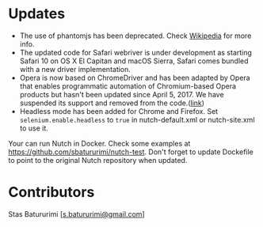 # Updates
* The use of phantomjs has been deprecated. Check [Wikipedia](https://en.wikipedia.org/wiki/PhantomJS) for more info.
* The updated code for Safari webriver is under development as starting Safari 10 on OS X El Capitan and macOS Sierra, Safari comes bundled with a new driver implementation.
* Opera is now based on ChromeDriver and has been adapted by Opera that enables programmatic automation of Chromium-based Opera products but hasn't been updated since April 5, 2017. We have suspended its support and removed from the code.([link](https://github.com/operasoftware/operachromiumdriver)) 
* Headless mode has been added for Chrome and Firefox. Set `selenium.enable.headless` to `true` in nutch-default.xml or nutch-site.xml to use it.


Your can run Nutch in Docker.  Check  some examples at https://github.com/sbatururimi/nutch-test.
Don't forget to update Dockefile to point to the original Nutch repository when updated.

# Contributors
Stas Batururimi [s.batururimi@gmail.com]

